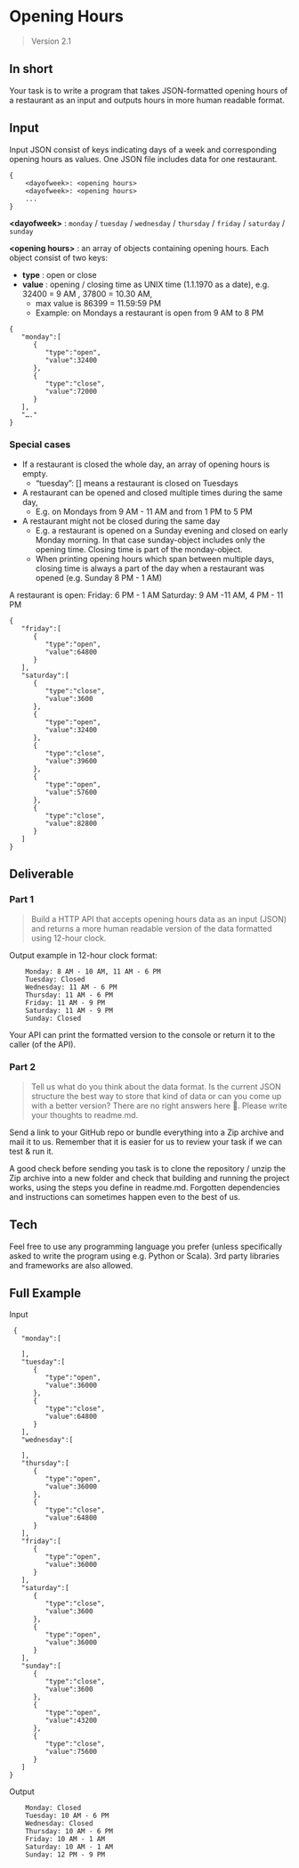 # Opening Hours
> Version 2.1

## In short
Your task is to write a program that takes JSON-formatted opening hours of a restaurant
as an input and outputs hours in more human readable format.

## Input
Input JSON consist of keys indicating days of a week and corresponding opening hours as
values. One JSON file includes data for one restaurant.
```
{
    <dayofweek>: <opening hours>
    <dayofweek>: <opening hours>
    ...
}
```

**\<dayofweek\>** : `monday` / `tuesday` / `wednesday` / `thursday` / `friday` / `saturday` / `sunday`

**\<opening hours\>** : an array of objects containing opening hours. Each object consist of
two keys:
* **type** : open or close
* **value** : opening / closing time as UNIX time (1.1.1970 as a date),
e.g. 32400 = 9 AM , 37800 = 10.30 AM,
  * max value is 86399 = 11.59:59 PM
  * Example: on Mondays a restaurant is open from 9 AM to 8 PM

```
{
   "monday":[
      {
         "type":"open",
         "value":32400
      },
      {
         "type":"close",
         "value":72000
      }
   ],
   "…."
}
```

### Special cases
* If a restaurant is closed the whole day, an array of opening hours is empty.
  * “tuesday”: [] means a restaurant is closed on Tuesdays
* A restaurant can be opened and closed multiple times during the same day,
  * E.g. on Mondays from 9 AM - 11 AM and from 1 PM to 5 PM
* A restaurant might not be closed during the same day
  * E.g. a restaurant is opened on a Sunday evening and closed on early
Monday morning. In that case sunday-object includes only the opening time.
Closing time is part of the monday-object.
  * When printing opening hours which span between multiple days, closing time
is always a part of the day when a restaurant was opened (e.g. Sunday 8 PM - 1 AM)


A restaurant is open:
Friday: 6 PM - 1 AM
Saturday: 9 AM -11 AM, 4 PM - 11 PM
```
{
   "friday":[
      {
         "type":"open",
         "value":64800
      }
   ],
   "saturday":[
      {
         "type":"close",
         "value":3600
      },
      {
         "type":"open",
         "value":32400
      },
      {
         "type":"close",
         "value":39600
      },
      {
         "type":"open",
         "value":57600
      },
      {
         "type":"close",
         "value":82800
      }
   ]
}
  ```

## Deliverable

### Part 1

> Build a HTTP API that accepts opening hours data as an input (JSON) and returns a more human readable version of the data formatted using 12-hour clock.

Output example in 12-hour clock format:
```
    Monday: 8 AM - 10 AM, 11 AM - 6 PM
    Tuesday: Closed
    Wednesday: 11 AM - 6 PM
    Thursday: 11 AM - 6 PM
    Friday: 11 AM - 9 PM
    Saturday: 11 AM - 9 PM
    Sunday: Closed
```
  Your API can print the formatted version to the console or return it to the caller (of the API).

### Part 2
> Tell us what do you think about the data format. Is the current JSON structure the
  best way to store that kind of data or can you come up with a better version?
> There are no right answers here 🙂.
> Please write your thoughts to readme.md.

  Send a link to your GitHub repo or bundle everything into a Zip archive and mail it to us.
  Remember that it is easier for us to review your task if we can test & run it.

A good check before sending you task is to clone the repository / unzip the Zip archive into
  a new folder and check that building and running the project works, using the steps you
  define in readme.md. Forgotten dependencies and instructions can sometimes happen
  even to the best of us.

## Tech
  Feel free to use any programming language you prefer (unless specifically asked to write
  the program using e.g. Python or Scala). 3rd party libraries and frameworks are also
  allowed.

## Full Example
  Input
```
 {
   "monday":[

   ],
   "tuesday":[
      {
         "type":"open",
         "value":36000
      },
      {
         "type":"close",
         "value":64800
      }
   ],
   "wednesday":[

   ],
   "thursday":[
      {
         "type":"open",
         "value":36000
      },
      {
         "type":"close",
         "value":64800
      }
   ],
   "friday":[
      {
         "type":"open",
         "value":36000
      }
   ],
   "saturday":[
      {
         "type":"close",
         "value":3600
      },
      {
         "type":"open",
         "value":36000
      }
   ],
   "sunday":[
      {
         "type":"close",
         "value":3600
      },
      {
         "type":"open",
         "value":43200
      },
      {
         "type":"close",
         "value":75600
      }
   ]
}
```

Output
```
    Monday: Closed
    Tuesday: 10 AM - 6 PM
    Wednesday: Closed
    Thursday: 10 AM - 6 PM
    Friday: 10 AM - 1 AM
    Saturday: 10 AM - 1 AM
    Sunday: 12 PM - 9 PM
```
